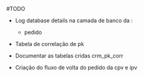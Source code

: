 #TODO

- Log database details na camada de banco da :
  - pedido

- Tabela de correlação de pk
- Documentar as tabelas cridas
  crm_pk_corr
- Criação do fluxo de volta do pedido da cpv e ipv